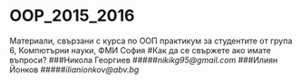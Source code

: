 # OOP_2015_2016
Материали, свързани с курса по ООП практикум за студентите от група 6, Компютърни науки, ФМИ София
#Как да се свържете ако имате въпроси?
###Никола Георгиев 
#####_nikikg95@gmail.com_
###Илиян Йонков 
#####_ilianionkov@abv.bg_
